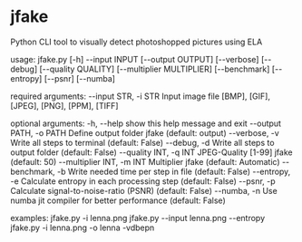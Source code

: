 # jfake
Python CLI tool to visually detect photoshopped pictures using ELA

usage: jfake.py [-h] --input INPUT [--output OUTPUT] [--verbose] [--debug] [--quality QUALITY] [--multiplier MULTIPLIER] [--benchmark] [--entropy] [--psnr] [--numba]

required arguments:
  --input STR, -i STR       Input image file [BMP], [GIF], [JPEG], [PNG], [PPM], [TIFF]

optional arguments:
  -h, --help                show this help message and exit
  --output PATH, -o PATH    Define output folder jfake (default: output)
  --verbose, -v             Write all steps to terminal (default: False)
  --debug, -d               Write all steps to output folder (default: False)
  --quality INT, -q INT     JPEG-Quality [1-99] jfake (default: 50)
  --multiplier INT, -m INT  Multiplier jfake (default: Automatic)
  --benchmark, -b           Write needed time per step in file (default: False)
  --entropy, -e             Calculate entropy in each processing step (default: False)
  --psnr, -p                Calculate signal-to-noise-ratio (PSNR) (default: False)
  --numba, -n               Use numba jit compiler for better performance (default: False)

examples:
jfake.py -i lenna.png
jfake.py --input lenna.png --entropy
jfake.py -i lenna.png -o lenna -vdbepn